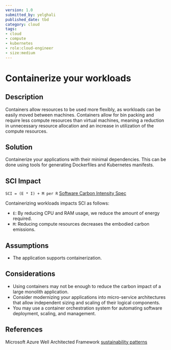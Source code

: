 ```yaml
---
version: 1.0
submitted_by: yelghali
published_date: tbd
category: cloud
tags: 
- cloud
- compute
- kubernetes
- role:cloud-engineer
- size:medium
---
```


# Containerize your workloads

## Description
Containers allow resources to be used more flexibly, as workloads can be easily moved between machines. Containers allow for bin packing and require less compute resources than virtual machines, meaning a reduction in unnecessary resource allocation and an increase in utilization of the compute resources.

## Solution
Containerize your applications with their minimal dependencies. This can be done using tools for generating Dockerfiles and Kubernetes manifests.

## SCI Impact
`SCI = (E * I) + M per R`
[Software Carbon Intensity Spec](https://grnsft.org/sci)

Containerizing workloads impacts SCI as follows:

- `E`: By reducing CPU and RAM usage, we reduce the amount of energy required.
- `M`: Reducing compute resources decreases the embodied carbon emissions.

## Assumptions
- The application supports containerization.

## Considerations
- Using containers may not be enough to reduce the carbon impact of a large monolith application.
- Consider modernizing your applications into micro-service architectures that allow independent sizing and scaling of their logical components.
- You may use a container orchestration system for automating software deployment, scaling, and management.

## References
Microsoft Azure Well Architected Framework [sustainability patterns](https://learn.microsoft.com/en-us/azure/architecture/framework/sustainability/sustainability-application-platform)
